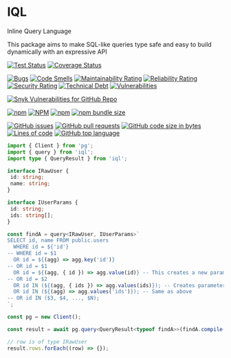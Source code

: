 # IQL

Inline Query Language

This package aims to make SQL-like queries type safe and easy to build dynamically with an expressive API

[![Test Status](https://github.com/altnext/iql/actions/workflows/test.yml/badge.svg?branch=main)](https://github.com/AltNext/iql/actions/workflows/test.yml?query=branch%3Amain)
[![Coverage Status](https://coveralls.io/repos/github/AltNext/iql/badge.svg?branch=main)](https://coveralls.io/github/AltNext/iql?branch=main)

[![Bugs](https://sonarcloud.io/api/project_badges/measure?project=AltNext_iql&metric=bugs)](https://sonarcloud.io/dashboard?id=AltNext_iql)
[![Code Smells](https://sonarcloud.io/api/project_badges/measure?project=AltNext_iql&metric=code_smells)](https://sonarcloud.io/dashboard?id=AltNext_iql)
[![Maintainability Rating](https://sonarcloud.io/api/project_badges/measure?project=AltNext_iql&metric=sqale_rating)](https://sonarcloud.io/dashboard?id=AltNext_iql)
[![Reliability Rating](https://sonarcloud.io/api/project_badges/measure?project=AltNext_iql&metric=reliability_rating)](https://sonarcloud.io/dashboard?id=AltNext_iql)
[![Security Rating](https://sonarcloud.io/api/project_badges/measure?project=AltNext_iql&metric=security_rating)](https://sonarcloud.io/dashboard?id=AltNext_iql)
[![Technical Debt](https://sonarcloud.io/api/project_badges/measure?project=AltNext_iql&metric=sqale_index)](https://sonarcloud.io/dashboard?id=AltNext_iql)
[![Vulnerabilities](https://sonarcloud.io/api/project_badges/measure?project=AltNext_iql&metric=vulnerabilities)](https://sonarcloud.io/dashboard?id=AltNext_iql)

[![Snyk Vulnerabilities for GitHub Repo](https://img.shields.io/snyk/vulnerabilities/github/altnext/iql)](https://app.snyk.io/org/altnext/project/https://app.snyk.io/org/altnext/project/615eb00b-5713-4b96-b95b-634bf66f43db)

[![npm](https://img.shields.io/npm/v/iql)](https://www.npmjs.com/package/iql)
[![NPM](https://img.shields.io/npm/l/iql)](https://www.npmjs.com/package/iql)
[![npm](https://img.shields.io/npm/dm/iql)](https://www.npmjs.com/package/iql)
[![npm bundle size](https://img.shields.io/bundlephobia/minzip/iql)](https://www.npmjs.com/package/iql)

[![GitHub issues](https://img.shields.io/github/issues-raw/altnext/iql)](https://www.github.com/altnext/iql)
[![GitHub pull requests](https://img.shields.io/github/issues-pr-raw/altnext/iql)](https://www.github.com/altnext/iql)
[![GitHub code size in bytes](https://img.shields.io/github/languages/code-size/altnext/iql)](https://www.github.com/altnext/iql)
[![Lines of code](https://img.shields.io/tokei/lines/github/altnext/iql)](https://www.github.com/altnext/iql)
[![GitHub top language](https://img.shields.io/github/languages/top/altnext/iql)](https://www.github.com/altnext/iql)

```typescript
import { Client } from 'pg';
import { query } from 'iql';
import type { QueryResult } from 'iql';

interface IRawUser {
 id: string;
 name: string;
}

interface IUserParams {
 id: string;
 ids: string[];
}

const findA = query<IRawUser, IUserParams>`
SELECT id, name FROM public.users
  WHERE id = ${'id'}
-- WHERE id = $1
  OR id = ${(agg) => agg.key('id')}
-- OR id = $1
  OR id = ${(agg, { id }) => agg.value(id)} -- This creates a new parameter each time it is called
-- OR id = $2
  OR id IN (${(agg, { ids }) => agg.values(ids)}); -- Creates parameters for each member of passed value, each time it is called.
  OR id IN (${(agg) => agg.values('ids')}); -- Same as above
-- OR id IN ($3, $4, ..., $N);
`;

const pg = new Client();

const result = await pg.query<QueryResult<typeof findA>>(findA.compile({ id: '6', ids: ['a', 'b', '5'] }));

// row is of type IRawUser
result.rows.forEach((row) => {});
```